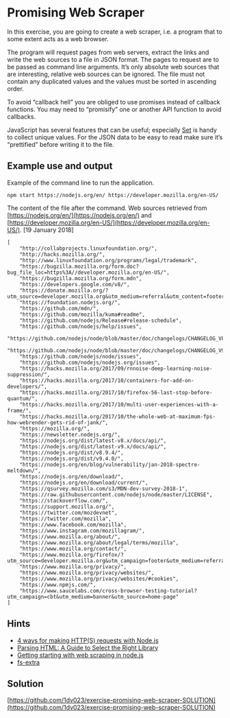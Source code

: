 # Promising Web Scraper

In this exercise, you are going to create a web scraper, i.e. a program that to some extent acts as a web browser.

The program will request pages from web servers, extract the links and write the web sources to a file in JSON format. The pages to request are to be passed as command line arguments. It’s only absolute web sources that are interesting, relative web sources can be ignored. The file must not contain any duplicated values and the values must be sorted in ascending order.

To avoid “callback hell” you are obliged to use promises instead of callback functions. You may need to “promisify” one or another API function to avoid callbacks.

JavaScript has several features that can be useful; especially [Set](https://developer.mozilla.org/en-US/docs/Web/JavaScript/Reference/Global_Objects/Set) is handy to collect unique values. For the JSON data to be easy to read make sure it’s “prettified” before writing it to the file.

## Example use and output

Example of the command line to run the application.

```shell
npm start https://nodejs.org/en/ https://developer.mozilla.org/en-US/
```

The content of the file after the command. Web sources retrieved from [https://nodejs.org/en/](https://nodejs.org/en/) and [https://developer.mozilla.org/en-US/](https://developer.mozilla.org/en-US/). [19 January 2018]

```shell
[
    "http://collabprojects.linuxfoundation.org/",
    "http://hacks.mozilla.org/",
    "http://www.linuxfoundation.org/programs/legal/trademark",
    "https://bugzilla.mozilla.org/form.doc?bug_file_loc=https%3A//developer.mozilla.org/en-US/",
    "https://bugzilla.mozilla.org/form.mdn",
    "https://developers.google.com/v8/",
    "https://donate.mozilla.org/?utm_source=developer.mozilla.org&utm_medium=referral&utm_content=footer",
    "https://foundation.nodejs.org/",
    "https://github.com/mdn/",
    "https://github.com/mozilla/kuma#readme",
    "https://github.com/nodejs/Release#release-schedule",
    "https://github.com/nodejs/help/issues",
    "https://github.com/nodejs/node/blob/master/doc/changelogs/CHANGELOG_V8.md#8.9.4",
    "https://github.com/nodejs/node/blob/master/doc/changelogs/CHANGELOG_V9.md#9.4.0",
    "https://github.com/nodejs/node/issues",
    "https://github.com/nodejs/nodejs.org/issues",
    "https://hacks.mozilla.org/2017/09/rnnoise-deep-learning-noise-suppression/",
    "https://hacks.mozilla.org/2017/10/containers-for-add-on-developers/",
    "https://hacks.mozilla.org/2017/10/firefox-56-last-stop-before-quantum/",
    "https://hacks.mozilla.org/2017/10/multi-user-experiences-with-a-frame/",
    "https://hacks.mozilla.org/2017/10/the-whole-web-at-maximum-fps-how-webrender-gets-rid-of-jank/",
    "https://mozilla.org/",
    "https://newsletter.nodejs.org/",
    "https://nodejs.org/dist/latest-v8.x/docs/api/",
    "https://nodejs.org/dist/latest-v9.x/docs/api/",
    "https://nodejs.org/dist/v8.9.4/",
    "https://nodejs.org/dist/v9.4.0/",
    "https://nodejs.org/en/blog/vulnerability/jan-2018-spectre-meltdown/",
    "https://nodejs.org/en/download/",
    "https://nodejs.org/en/download/current/",
    "https://qsurvey.mozilla.com/s3/MDN-dev-survey-2018-1",
    "https://raw.githubusercontent.com/nodejs/node/master/LICENSE",
    "https://stackoverflow.com/",
    "https://support.mozilla.org/",
    "https://twitter.com/mozdevnet",
    "https://twitter.com/mozilla",
    "https://www.facebook.com/mozilla",
    "https://www.instagram.com/mozillagram/",
    "https://www.mozilla.org/about/",
    "https://www.mozilla.org/about/legal/terms/mozilla",
    "https://www.mozilla.org/contact/",
    "https://www.mozilla.org/firefox/?utm_source=developer.mozilla.org&utm_campaign=footer&utm_medium=referral",
    "https://www.mozilla.org/privacy/",
    "https://www.mozilla.org/privacy/websites/",
    "https://www.mozilla.org/privacy/websites/#cookies",
    "https://www.npmjs.com/",
    "https://www.saucelabs.com/cross-browser-testing-tutorial?utm_campaign=cbt&utm_medium=banner&utm_source=home-page"
]
```

## Hints

- [4 ways for making HTTP(S) requests with Node.js](https://codeburst.io/4-ways-for-making-http-s-requests-with-node-js-c524f999942d)
- [Parsing HTML: A Guide to Select the Right Library](https://tomassetti.me/parsing-html/#nodejs)
- [Getting starting with web scraping in node.js](https://scotch.io/tutorials/scraping-the-web-with-node-js)
- [fs-extra](https://www.npmjs.com/package/fs-extra)

## Solution

[https://github.com/1dv023/exercise-promising-web-scraper-SOLUTION](https://github.com/1dv023/exercise-promising-web-scraper-SOLUTION)
